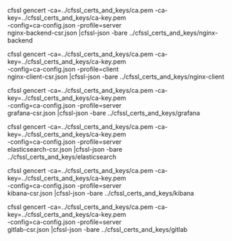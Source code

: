 cfssl gencert -ca=../cfssl_certs_and_keys/ca.pem -ca-key=../cfssl_certs_and_keys/ca-key.pem \
  -config=ca-config.json -profile=server \
  nginx-backend-csr.json |cfssl-json -bare ../cfssl_certs_and_keys/nginx-backend

cfssl gencert -ca=../cfssl_certs_and_keys/ca.pem -ca-key=../cfssl_certs_and_keys/ca-key.pem \
  -config=ca-config.json -profile=client \
  nginx-client-csr.json |cfssl-json -bare ../cfssl_certs_and_keys/nginx-client

cfssl gencert -ca=../cfssl_certs_and_keys/ca.pem -ca-key=../cfssl_certs_and_keys/ca-key.pem \
  -config=ca-config.json -profile=server \
  grafana-csr.json |cfssl-json -bare ../cfssl_certs_and_keys/grafana

cfssl gencert -ca=../cfssl_certs_and_keys/ca.pem -ca-key=../cfssl_certs_and_keys/ca-key.pem \
  -config=ca-config.json -profile=server \
  elasticsearch-csr.json |cfssl-json -bare ../cfssl_certs_and_keys/elasticsearch

cfssl gencert -ca=../cfssl_certs_and_keys/ca.pem -ca-key=../cfssl_certs_and_keys/ca-key.pem \
  -config=ca-config.json -profile=server \
  kibana-csr.json |cfssl-json -bare ../cfssl_certs_and_keys/kibana

cfssl gencert -ca=../cfssl_certs_and_keys/ca.pem -ca-key=../cfssl_certs_and_keys/ca-key.pem \
  -config=ca-config.json -profile=server \
  gitlab-csr.json |cfssl-json -bare ../cfssl_certs_and_keys/gitlab
